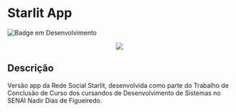 # Starlit App
![Badge em Desenvolvimento](http://img.shields.io/static/v1?label=STATUS&message=EM%20DESENVOLVIMENTO&color=GREEN&style=for-the-badge)


<div align="center">
  <img src="https://github.com/user-attachments/assets/0e11f3c4-8eac-4442-a202-4094600ca4c2" />
</div>


## Descrição
 Versão app da Rede Social Starlit, desenvolvida como parte do Trabalho de Conclusão de Curso dos cursandos de Desenvolvimento de Sistemas no SENAI Nadir Dias de Figueiredo.
